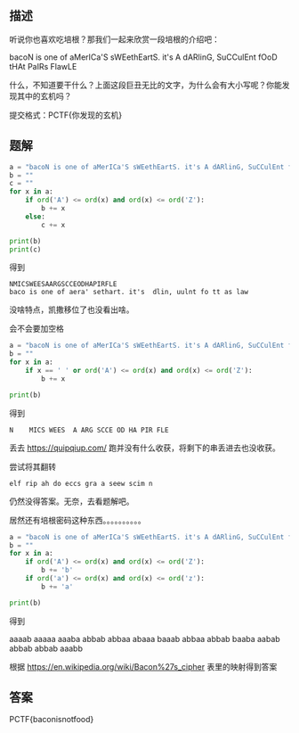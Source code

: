## 描述

听说你也喜欢吃培根？那我们一起来欣赏一段培根的介绍吧：

bacoN is one of aMerICa'S sWEethEartS. it's A dARlinG, SuCCulEnt fOoD tHAt PaIRs FlawLE

什么，不知道要干什么？上面这段巨丑无比的文字，为什么会有大小写呢？你能发现其中的玄机吗？

提交格式：PCTF{你发现的玄机}

## 题解

```python
a = "bacoN is one of aMerICa'S sWEethEartS. it's A dARlinG, SuCCulEnt fOoD tHAt PaIRs FlawLE"
b = ""
c = ""
for x in a:
    if ord('A') <= ord(x) and ord(x) <= ord('Z'):
        b += x
    else:
        c += x

print(b)
print(c)
```

得到

```
NMICSWEESAARGSCCEODHAPIRFLE
baco is one of aera' sethart. it's  dlin, uulnt fo tt as law
```

没啥特点，凯撒移位了也没看出啥。

会不会要加空格

```python
a = "bacoN is one of aMerICa'S sWEethEartS. it's A dARlinG, SuCCulEnt fOoD tHAt PaIRs FlawLE"
b = ""
for x in a:
    if x == ' ' or ord('A') <= ord(x) and ord(x) <= ord('Z'):
        b += x

print(b)
```

得到

```
N    MICS WEES  A ARG SCCE OD HA PIR FLE
```

丢去 https://quipqiup.com/ 跑并没有什么收获，将剩下的串丢进去也没收获。

尝试将其翻转

```
elf rip ah do eccs gra a seew scim n
```

仍然没得答案。无奈，去看题解吧。

居然还有培根密码这种东西。。。。。。。。。。

```python
a = "bacoN is one of aMerICa'S sWEethEartS. it's A dARlinG, SuCCulEnt fOoD tHAt PaIRs FlawLE"
b = ""
for x in a:
    if ord('A') <= ord(x) and ord(x) <= ord('Z'):
        b += 'b'
    if ord('a') <= ord(x) and ord(x) <= ord('z'):
        b += 'a'

print(b)
```

得到

aaaab aaaaa aaaba abbab abbaa abaaa baaab abbaa abbab baaba aabab abbab abbab aaabb

根据 https://en.wikipedia.org/wiki/Bacon%27s_cipher 表里的映射得到答案

## 答案

PCTF{baconisnotfood}
